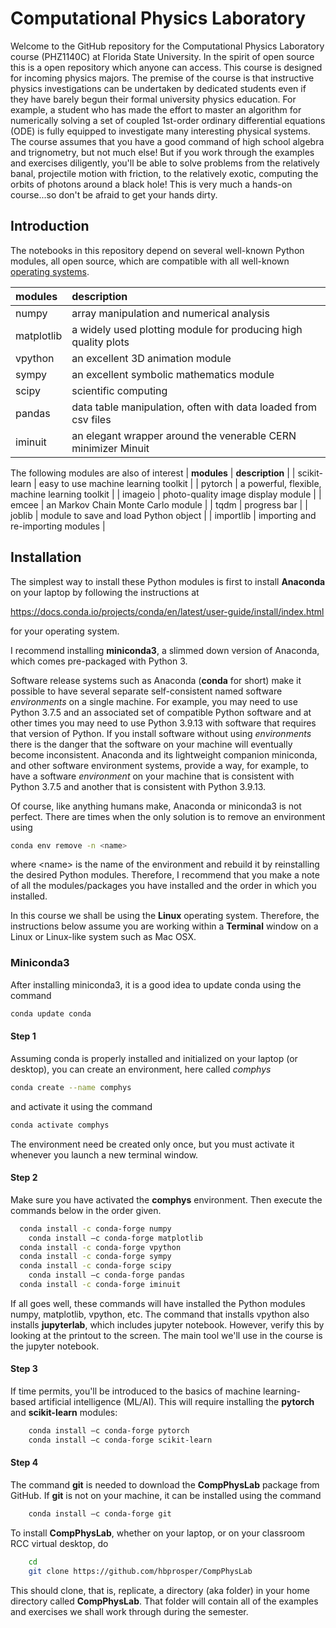 # Computational Physics Laboratory
Welcome to the GitHub repository for the Computational Physics Laboratory course (PHZ1140C) at Florida State University. In the spirit of open source this is a open repository which anyone can access. This course is designed for incoming physics majors. The premise of the course is that instructive physics investigations can be undertaken by dedicated students even if they have barely begun their formal university physics education. For example, a student who has made the effort to master an algorithm for numerically solving a set of coupled 1st-order ordinary differential equations (ODE) is fully equipped to investigate many interesting physical systems. The course assumes that you have a good command of high school algebra and trignometry, but not much else! But if you work through the examples and exercises diligently, you'll be able to solve problems from the relatively banal, projectile motion with friction, to the relatively exotic, computing the orbits of photons around a black hole! This is very much a hands-on course...so don't be afraid to get your hands dirty.

## Introduction
The notebooks in this repository depend on several well-known Python
modules, all open source, which are compatible with all well-known [operating systems](https://www.lifewire.com/operating-systems-2625912).

| __modules__   | __description__     |
| :---          | :---        |
| numpy         | array manipulation and numerical analysis      |
| matplotlib    | a widely used plotting module for producing high quality plots |
| vpython       | an excellent 3D animation module |
| sympy         | an excellent symbolic mathematics module |
| scipy         | scientific computing    |
| pandas        | data table manipulation, often with data loaded from csv files |
| iminuit       | an elegant wrapper around the venerable CERN minimizer Minuit |


The following modules are also of interest
| __modules__   | __description__     |
| scikit-learn  | easy to use machine learning toolkit |
| pytorch       | a powerful, flexible, machine learning toolkit |
| imageio       | photo-quality image display module |
| emcee         | an Markov Chain Monte Carlo module |
| tqdm          | progress bar |
| joblib        | module to save and load Python object |
| importlib     | importing and re-importing modules |

##  Installation
The simplest way to install these Python modules is first to install __Anaconda__ on your laptop by following the instructions at

https://docs.conda.io/projects/conda/en/latest/user-guide/install/index.html

for your operating system.

I recommend installing __miniconda3__, a slimmed down version of Anaconda, which comes pre-packaged with Python 3.

Software release systems such as Anaconda (__conda__ for short) make
it possible to have several separate self-consistent named software
*environments* on a single machine. For example, you
may need to use Python 3.7.5 and an associated set of compatible
Python software and at other times you may need to use Python 3.9.13 with
software that requires that version of Python.  If you install software without using *environments* there is
the danger that the software on your machine will eventually become
inconsistent. Anaconda and its lightweight companion miniconda, and other software environment systems,
provide a way, for example, to have a software *environment* on your machine that is
consistent with Python 3.7.5 and another that is consistent with
Python 3.9.13.  

Of course, like anything humans make, Anaconda or miniconda3 is not
perfect. There are times when the only solution is to remove an
environment using
```bash
conda env remove -n <name>
```
where \<name\> is the name of the environment and rebuild it by reinstalling the desired Python modules. Therefore, I recommend that you make a note of all the modules/packages you have installed and the order in which you installed.

In this course we shall be using the __Linux__ operating system. Therefore, the instructions below assume you are working within a __Terminal__ window on a Linux or Linux-like system such as Mac OSX.

### Miniconda3

After installing miniconda3, it is a good idea to update conda using the command
```bash
conda update conda
```
#### Step 1 
Assuming conda is properly installed and initialized on your laptop (or desktop), you can create an environment, here called *comphys* 
```bash
conda create --name comphys
```
and activate it using the command
```bash
conda activate comphys
```
The environment need be created only once, but you must activate it whenever you launch a new terminal window.

#### Step 2 

Make sure you have activated the __comphys__ environment. Then execute the commands below in the order given. 
```bash
  conda install -c conda-forge numpy
	conda install –c conda-forge matplotlib
  conda install -c conda-forge vpython
  conda install -c conda-forge sympy
  conda install -c conda-forge scipy
	conda install –c conda-forge pandas
  conda install -c conda-forge iminuit
```
If all goes well, these commands will have installed the Python modules numpy, matplotlib, vpython, etc. The command that installs vpython also installs __jupyterlab__, which includes jupyter notebook. However, verify this by looking at the printout to the screen. The main tool we'll use in the course is the jupyter notebook.

#### Step 3
If time permits, you'll be introduced to the basics of machine learning-based artificial intelligence (ML/AI). This will require installing the __pytorch__ and __scikit-learn__ modules: 

```bash
	conda install –c conda-forge pytorch
	conda install –c conda-forge scikit-learn
```

#### Step 4
The command __git__ is needed to download the __CompPhysLab__ package from GitHub. If __git__ is not on your machine, it can be installed using the command
```bash
	conda install –c conda-forge git
```
To install __CompPhysLab__, whether on your laptop, or on your classroom RCC virtual desktop, do
```bash
  	cd 
	git clone https://github.com/hbprosper/CompPhysLab
```
This should clone, that is, replicate, a directory (aka folder) in your home directory called __CompPhysLab__. That folder will contain all of the examples and exercises we shall work through during the semester.
